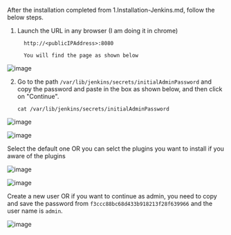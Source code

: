 
After the installation completed from 1.Installation-Jenkins.md, follow the below steps.

1. Launch the URL in any browser (I am doing it in chrome)

         http://<publicIPAddress>:8080

         You will find the page as shown below

![image](https://user-images.githubusercontent.com/24622526/78962004-c8e6fc00-7ae2-11ea-8687-e876e4cb312a.png)

2. Go to the path `/var/lib/jenkins/secrets/initialAdminPassword` and copy the password and paste in the box as shown below, and then click on "Continue".

       cat /var/lib/jenkins/secrets/initialAdminPassword
       
![image](https://user-images.githubusercontent.com/24622526/78962165-47dc3480-7ae3-11ea-9228-2f8493b1bbee.png)

![image](https://user-images.githubusercontent.com/24622526/78962232-72c68880-7ae3-11ea-9ebf-6f6035a27259.png)

Select the default one OR you can selct the plugins you want to install if you aware of the plugins

![image](https://user-images.githubusercontent.com/24622526/78962476-bd480500-7ae3-11ea-91a3-d97c4f3592e2.png)

![image](https://user-images.githubusercontent.com/24622526/78962505-ca64f400-7ae3-11ea-921c-e0d2d1207373.png)

Create a new user OR if you want to continue as admin, you need to copy and save the password from `f3ccc88bc68d433b918213f28f639966` and the user name is `admin`.

![image](https://user-images.githubusercontent.com/24622526/78962902-2bd99280-7ae5-11ea-8230-9fdfd7a20030.png)



